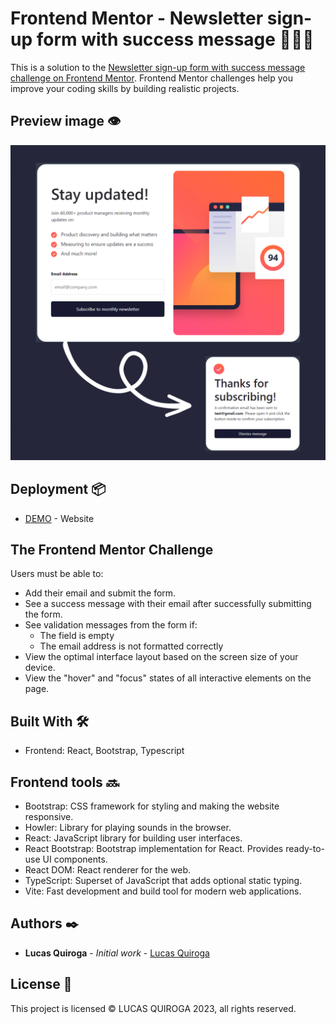 # Frontend Mentor - Newsletter sign-up form with success message ✍🏼✅

This is a solution to the [Newsletter sign-up form with success message challenge on Frontend Mentor](https://www.frontendmentor.io/challenges/newsletter-signup-form-with-success-message-3FC1AZbNrv). Frontend Mentor challenges help you improve your coding skills by building realistic projects.

## Preview image 👁

![Design preview for the Newsletter sign-up form with success message coding challenge](./src/assets/images/app.png)

## Deployment 📦

- [DEMO](https://login-register-user.netlify.app/) - Website

## The Frontend Mentor Challenge

Users must be able to:

- Add their email and submit the form.
- See a success message with their email after successfully submitting the form.
- See validation messages from the form if:
  - The field is empty
  - The email address is not formatted correctly
- View the optimal interface layout based on the screen size of your device.
- View the "hover" and "focus" states of all interactive elements on the page.

## Built With 🛠️

- Frontend: React, Bootstrap, Typescript

## Frontend tools 🔜

- Bootstrap: CSS framework for styling and making the website responsive.
- Howler: Library for playing sounds in the browser.
- React: JavaScript library for building user interfaces.
- React Bootstrap: Bootstrap implementation for React. Provides ready-to-use UI components.
- React DOM: React renderer for the web.
- TypeScript: Superset of JavaScript that adds optional static typing.
- Vite: Fast development and build tool for modern web applications.

## Authors ✒️

- **Lucas Quiroga** - _Initial work_ - [Lucas Quiroga](https://github.com/Lucas-Quiroga)

## License 📄

This project is licensed © LUCAS QUIROGA 2023, all rights reserved.
